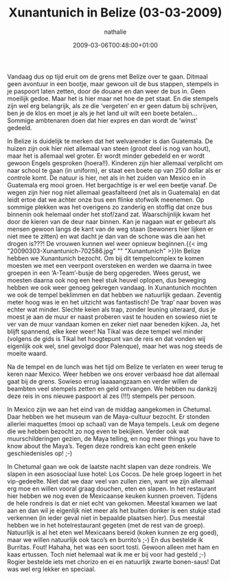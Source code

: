 ﻿---
title: Xunantunich in Belize (03-03-2009)
author: nathalie
type: post
date: 2009-03-06T00:48:00+01:00
url: /weblog/2009/03/06/xunantunich-in-belize-03-03-2009/
commentFolder: 2009-03-06-xunantunich-in-belize-03-03-2009
categories:
- Vakantie
tags:
- Maya\'s
- Mexico
- rondreis
- Xunantunich
resources:
- src: 20090303-Xunantunich-702586.jpg
  title: Xunantunich

---
Vandaag dus op tijd eruit om de grens met Belize over te gaan. Ditmaal geen avontuur in een bootje, maar gewoon uit de bus stappen, stempels in je paspoort laten zetten, door de douane en dan weer de bus in. Geen moeilijk gedoe. Maar het is hier maar net hoe de pet staat. En die stempels zijn wel erg belangrijk, als ze die ‘vergeten’ en er geen datum bij schrijven, ben je de klos en moet je als je het land uit wilt een boete betalen… Sommige ambtenaren doen dat hier expres en dan wordt de ‘winst’ gedeeld.  

In Belize is duidelijk te merken dat het welvarender is dan Guatemala. De huizen zijn ook hier niet allemaal van steen (groot deel is nog van hout), maar het is allemaal wel groter. Er wordt minder gebedeld en er wordt gewoon Engels gesproken (hoera!!).  Kinderen zijn hier allemaal  verplicht om naar school te gaan (in uniform), er staat een boete op van 250 dollar als er controle komt. De natuur is hier, net als in het zuiden van Mexico en in Guatemala erg mooi groen. Het bergachtige is er wel een beetje vanaf. De wegen zijn hier nog niet allemaal geasfalteerd (net als in Guatemala) en dat leidt ertoe dat we achter onze bus een flinke stofwolk meenemen. Op sommige plekken was het overigens zo zanderig en stoffig dat onze bus binnenin ook helemaal onder het stof/zand zat. Waarschijnlijk kwam het door de kieren van de deur naar binnen. Kan je nagaan wat er gebeurt als mensen gewoon langs de kant van de weg staan (bewoners hier lijken er niet mee te zitten) en wat dacht je dan van de schone was die aan het drogen is???! De vrouwen kunnen wel weer opnieuw beginnen.{{< img "20090303-Xunantunich-702586.jpg" ""  "Xunantunich" >}}In Belize hebben we Xunantunich bezocht. Om bij dit tempelcomplex te komen moesten we met een veerpont oversteken en werden we daarna in twee groepen in een ‘A-Team’-busje de berg opgereden. Wees gerust, we moesten daarna ook nog een heel stuk heuvel oplopen, dus beweging hebben we ook weer genoeg gekregen vandaag. In Xunantunich mochten we ook de tempel beklimmen en dat hebben we natuurlijk gedaan. Zeventig meter hoog was ie en het uitzicht was fantastisch! De ‘trap’ naar boven was echter wat minder. Slechte keien als trap, zonder leuning uiteraard, dus je moest je aan de muur er naast proberen vast te houden en sowieso niet te ver van de muur vandaan komen en zeker niet naar beneden kijken. Ja, het blijft spannend, elke keer weer! Na Tikal was deze tempel wel minder (volgens de gids is Tikal het hoogtepunt van de reis en dat vonden wij eigenlijk ook wel, snel gevolgd door Palenque), maar het was nog steeds de moeite waard.  

Na de tempel en de lunch was het tijd om Belize te verlaten en weer terug te keren naar Mexico. Weer hebben we ons erover verbaasd hoe dat allemaal gaat bij de grens. Sowieso errug laaaaangzaam en verder willen de beambten veel stempels zetten en geld ontvangen. We hebben nu dankzij deze reis in ons nieuwe paspoort al zes (!!!) stempels per persoon.   

In Mexico zijn we aan het eind van de middag aangekomen in Chetumal. Daar hebben we het museum van de Maya-cultuur bezocht. Er stonden allerlei maquettes (mooi op schaal) van de Maya tempels. Leuk om degene die we hebben bezocht zo nog even te bekijken. Verder ook wat muurschilderingen gezien, de Maya telling, en nog meer things you have to know about the Maya’s. Tegen deze rondreis kan echt geen enkele geschiedenisles op! ;-)  

In Chetumal gaan we ook de laatste nacht slapen van deze rondreis. We slapen in een asosociaal luxe hotel: Los Cocos. De hele groep logeert in het vip-gedeelte. Niet dat we daar veel van zullen zien, want  we zijn allemaal erg moe en willen vooral graag douchen, eten en slapen. In het restaurant hier hebben we nog even de Mexicaanse keuken kunnen proeven. Tijdens de hele rondreis is dat er niet echt van gekomen. Meestal kwamen we laat aan en dan wil je eigenlijk niet meer als het buiten donker is een stukje stad verkennen (in ieder geval niet in bepaalde plaatsen hier). Dus meestal hebben we in het hotelrestaurant gegeten (met de rest van de groep). Natuurlijk is al het eten wel Mexicaans bereid (koken kunnen ze erg goed), maar we willen natuurlijk ook taco’s en burrito’s ;-) En dus bestelde ik Burritas. Fout! Hahaha, het was een soort tosti. Gewoon alleen met ham en kaas ertussen. Toch niet helemaal wat ik me er bij voor had gesteld ;-)  Rogier bestelde iets met chorizo en ei en natuurlijk zwarte bonen-saus! Dat was wel erg lekker en speciaal.
